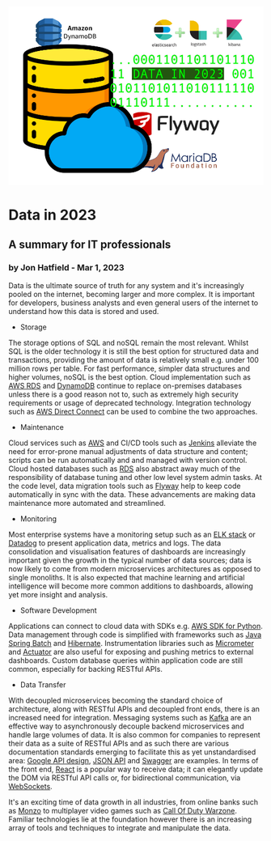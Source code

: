 ![alt text](../images/data-in-2023-icon.png)

# Data in 2023
## A summary for IT professionals
### by Jon Hatfield - Mar 1, 2023

<p>
Data is the ultimate source of truth for any system and it's increasingly pooled on the internet, 
becoming larger and more complex. It is important for developers, business analysts and even general 
users of the internet to understand how this data is stored and used.
</p>

- Storage
<p>
The storage options of SQL and noSQL remain the most relevant. Whilst SQL is the older technology it is 
still the best option for structured data and transactions, providing the amount of data is relatively 
small e.g. under 100 million rows per table. For fast performance, simpler data structures and higher 
volumes, noSQL is the best option. Cloud implementation such as
<a href="https://aws.amazon.com/rds/">AWS RDS</a>
and
<a href="https://aws.amazon.com/dynamodb/">DynamoDB</a>
continue to
replace on-premises databases unless there is a good reason not to, such as extremely high security requirements 
or usage of deprecated technology. Integration technology such as
<a href="https://aws.amazon.com/directconnect/">AWS Direct Connect</a>
can be used to combine the two approaches.
</p>

- Maintenance
<p>
Cloud services such as
<a href="https://aws.amazon.com/">AWS</a>
and CI/CD tools such as
<a href="https://www.jenkins.io/">Jenkins</a>
alleviate the need for error-prone manual adjustments of
data structure and content; scripts can be run automatically and and managed with version control. Cloud hosted 
databases such as
<a href="https://aws.amazon.com/rds/">RDS</a>
also abstract away much of the responsibility of database tuning and other low level 
system admin tasks. At the code level, data migration tools such as
<a href="https://flywaydb.org/">Flyway</a>
help to keep code automatically in sync with the data. These advancements are making data maintenance 
more automated and streamlined.
</p>

- Monitoring
<p>
Most enterprise systems have a monitoring setup such as an
<a href="https://www.elastic.co/what-is/elk-stack">ELK stack</a>
or
<a href="https://www.datadoghq.com/">Datadog</a>
to present application data, metrics and logs. The data consolidation and visualisation features of dashboards are
increasingly important given the growth in the typical number of data sources; data is now likely to come from modern
microservices architectures as opposed to single monoliths. It is also expected that machine learning
and artificial intelligence will become more common additions to dashboards, allowing yet more insight and analysis.
</p>

- Software Development
<p>
Applications can connect to cloud data with SDKs e.g.
<a href="https://aws.amazon.com/sdk-for-python/">AWS SDK for Python</a>.
Data management through code is simplified with frameworks such as
<a href="https://spring.io/batch">Java Spring Batch</a>
and
<a href="https://hibernate.org/">Hibernate</a>.
Instrumentation libraries such as
<a href="https://micrometer.io/">Micrometer</a>
and
<a href="https://docs.spring.io/spring-boot/docs/current/reference/htmlsingle/#actuator">Actuator</a>
are also useful for exposing and pushing metrics to external dashboards. Custom database queries within
application code are still common, especially for backing RESTful APIs.
</p>

- Data Transfer
<p>
With decoupled microservices becoming the standard choice of architecture, along with RESTful APIs and decoupled
front ends, there is an increased need for integration. Messaging systems such as
<a href="https://kafka.apache.org/">Kafka</a>
are an effective way to asynchronously decouple backend microservices and handle large volumes of data. It is also common for companies 
to represent their data as a suite of RESTful APIs and as such there are various documentation standards emerging to
facilitate this as yet unstandardised area:
<a href="https://cloud.google.com/apis/design">Google API design</a>, 
<a href="https://jsonapi.org/">JSON API</a>
and
<a href="https://swagger.io/solutions/api-documentation/">Swagger</a>
are examples. In terms of the front end,
<a href="https://reactjs.org/">React</a>
is a popular way to receive data; it can elegantly update the DOM via RESTful API calls or, for bidirectional communication, via
<a href="https://socket.io/">WebSockets</a>.
</p>

It's an exciting time of data growth in all industries, from online banks such as
<a href="https://monzo.com/">Monzo</a>
to multiplayer video games such as
<a href="https://www.callofduty.com/uk/en/warzone">Call Of Duty Warzone</a>.
Familiar technologies lie at the foundation however there is an 
increasing array of tools and techniques to integrate and manipulate the data.